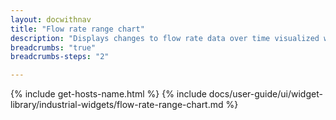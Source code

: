 ```yaml
---
layout: docwithnav
title: "Flow rate range chart"
description: "Displays changes to flow rate data over time visualized with color ranges."
breadcrumbs: "true"
breadcrumbs-steps: "2"

---
```

{% include get-hosts-name.html %}
{% include docs/user-guide/ui/widget-library/industrial-widgets/flow-rate-range-chart.md %}
